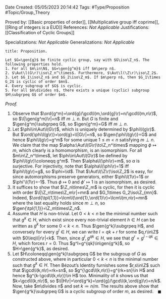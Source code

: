 <div class="topSpace"></div>

Date Created: 05/05/2023 20:14:42
Tags: #Type/Proposition #Topic/Group_Theory

Proved by: [[Basic properties of order]], [[Multiplicative group iff coprime]], [[Ring of integers is a EUD]]
References: _Not Applicable_
Justifications: [[Classification of Cyclic Groups]]

Specializations: _Not Applicable_
Generalizations: _Not Applicable_

``` ad-Proposition
title: Proposition.

Let $G=\gen{g}$ be finite cyclic group, say with $G\iso\Z_n$. The following properties hold.
1. For all $m\in\N$, $G=\gen{g^m}$ iff $m\perp n$.
2. $\Aut\l(G\r)\iso\Z_n^\times$. Furthermore, $\Aut\l(\Z\r)\iso\Z_2$.
3. Let $G_1\iso\Z_n$ and $G_2\iso\Z_m$. If $m\perp n$, then $G_1\times G_2$ is cyclic of order $mn$.
4. Every subgroup of $G$ is cyclic.
5. For all $m\divides n$, there exists a unique (cyclic) subgroup $H\subgrpeq G$ of order $m$.

```

<i>Proof.</i>
1. Observe that $\ord{g^m}=\ord{g}/\gcd\l(m,\ord{g}\r)=n/\gcd\l(m,n\r)$, so $\l|\gen{g^m}\r|=n$ iff $m\perp n$. But $G$ is finite and $\gen{g^m}\subgrpeq G$, so $\gen{g^m}=G$ iff $m\perp n$.
2. Let $\phi\in\Aut\l(G\r)$, which is uniquely determined by $\phi\l(g\r)$. But $\ord{\phi\l(g\r)}=\ord{g}=\l|G\r|=n$, so $\gen{\phi\l(g\r)}=G$ and hence $\phi\l(g\r)=g^m$ for some unique $1\leq m<n$ satisfying $m\perp n$. We claim that the map $\alpha:\Aut\l(G\r)\to\Z_n^\times$ mapping $\phi\mapsto m$, which clearly is a homomorphism, is an isomorphism. For all $m\in\Z_n^\times$, let $\phi\in\Aut\l(G\r)$ be defined by $\phi\l(g\r)\coloneqq g^m$. Then $\alpha\l(\phi\r)=m$, so $\alpha$ is surjective. For injectivity, note that $\alpha\l(\phi\r)=1$ iff $\phi\l(g\r)=g$, so $\phi=\id$. That $\Aut\l(\Z\r)\iso\Z_2$ is easy, for since automorphisms preserve generators, either $\phi\l(1\r)=1$ or $\phi'\l(1\r)=-1$. Thus $\phi\mapsto0$ and $\phi'\mapsto1$ is an isomorphism, as desired.
3. It suffices to show that $\Z_n\times\Z_m$ is cyclic, for then it is cyclic with order $\l|\Z_n\times\Z_m\r|=mn$ and $G_1\times G_2\iso\Z_{mn}$. Indeed, $\ord{\tpl{1,1}}=\lcm\l(\ord{1},\ord{1}\r)=\lcm\l(m,n\r)=mn$ where the last equality holds since $m\perp n$, so $\gen{\tpl{1,1}}=\Z_m\times\Z_n$.
4. Assume that $H$ is non-trivial. Let $0<k<n$ be the minimal number such that $g^k\in H$, which exist since every non-trivial element $h\in H$ can be written as $g^k$ for some $0<k<n$. Thus $\gen{g^k}\subgrpeq H$, and conversely for every $g^l\in H$, we can write $l=qk+r$ for some $q,r\in\Z$ with $0\leq\l|r\r|<k$. Then, since $g^l,g^{qk}\in H$, we see that $g^r=g^{l-qk}\in H$, which forces $r=0$. Thus $g^l=g^{qk}\in\gen{g^k}$, so $H=\gen{g^k}$, as desired.
5. Let $H\coloneqq\gen{g^k}\subgrpeq G$ be the subgroup of $G$ as constructed above, where in particular $0<k<n$ is the minimal number such that $g^k\in H$. Then Bézout$\textrm{'}$s Identity furnishes some $r,s\in\Z$ such that $\gcd\l(k,n\r)=rk+sn$, so $g^{\gcd\l(k,n\r)}=g^{rk+sn}\in H$ and hence $g^{k-\gcd\l(k,n\r)}\in H$ too. Minimality of $k$ shows us that $k=\gcd\l(k,n\r)$, so $\l|H\r|=\ord{g^k}=\ord{g}/\gcd\l(k,\ord{g}\r)=n/k$. Now, take $m\divides n$ and set $k\coloneqq n/m$. The results above show that $\gen{g^k}\subgrpeq G$ is a cyclic subgroup of order $m$, as desired.<span style="float:right;">$\blacksquare$</span>
